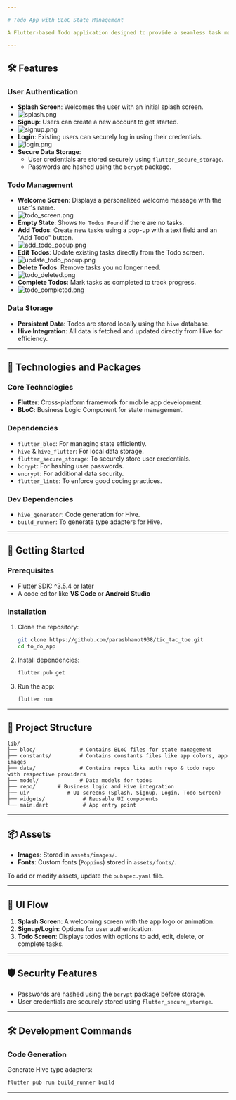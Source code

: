 ```yaml
---

# Todo App with BLoC State Management

A Flutter-based Todo application designed to provide a seamless task management experience. Built using **BLoC (Business Logic Component)** state management, the app ensures performance, scalability, and maintainability. Data security is prioritized with hashed passwords stored in secure storage.

---
```


## 🛠️ Features

### User Authentication
- **Splash Screen**: Welcomes the user with an initial splash screen.
- ![splash.png](assets/images/splash.png)
- **Signup**: Users can create a new account to get started.
- ![signup.png](assets/images/signup.png)
- **Login**: Existing users can securely log in using their credentials.
- ![login.png](assets/images/login.png)
- **Secure Data Storage**:
    - User credentials are stored securely using `flutter_secure_storage`.
    - Passwords are hashed using the `bcrypt` package.

### Todo Management
- **Welcome Screen**: Displays a personalized welcome message with the user's name.
- ![todo_screen.png](assets/images/todo_screen.png)
- **Empty State**: Shows `No Todos Found` if there are no tasks.
- **Add Todos**: Create new tasks using a pop-up with a text field and an "Add Todo" button.
- ![add_todo_popup.png](assets/images/add_todo_popup.png)
- **Edit Todos**: Update existing tasks directly from the Todo screen.
- ![update_todo_popup.png](assets/images/update_todo_popup.png)
- **Delete Todos**: Remove tasks you no longer need.
- ![todo_deleted.png](assets/images/todo_deleted.png)
- **Complete Todos**: Mark tasks as completed to track progress.
- ![todo_completed.png](assets/images/todo_completed.png)

### Data Storage
- **Persistent Data**: Todos are stored locally using the `hive` database.
- **Hive Integration**: All data is fetched and updated directly from Hive for efficiency.

---

## 🧰 Technologies and Packages

### Core Technologies
- **Flutter**: Cross-platform framework for mobile app development.
- **BLoC**: Business Logic Component for state management.

### Dependencies
- `flutter_bloc`: For managing state efficiently.
- `hive` & `hive_flutter`: For local data storage.
- `flutter_secure_storage`: To securely store user credentials.
- `bcrypt`: For hashing user passwords.
- `encrypt`: For additional data security.
- `flutter_lints`: To enforce good coding practices.

### Dev Dependencies
- `hive_generator`: Code generation for Hive.
- `build_runner`: To generate type adapters for Hive.

---

## 🚀 Getting Started

### Prerequisites
- Flutter SDK: ^3.5.4 or later
- A code editor like **VS Code** or **Android Studio**

### Installation

1. Clone the repository:
   ```bash
   git clone https://github.com/parasbhanot938/tic_tac_toe.git
   cd to_do_app
   ```

2. Install dependencies:
   ```bash
   flutter pub get
   ```

3. Run the app:
   ```bash
   flutter run
   ```

---

## 📂 Project Structure

```
lib/
├── bloc/              # Contains BLoC files for state management
├── constants/         # Contains constants files like app colors, app images
├── data/              # Contains repos like auth repo & todo repo with respective providers
├── model/             # Data models for todos
├── repo/       # Business logic and Hive integration
├── ui/            # UI screens (Splash, Signup, Login, Todo Screen)
├── widgets/            # Reusable UI components
└── main.dart           # App entry point
```

---

## 📦 Assets

- **Images**: Stored in `assets/images/`.
- **Fonts**: Custom fonts (`Poppins`) stored in `assets/fonts/`.

To add or modify assets, update the `pubspec.yaml` file.

---

## 🎨 UI Flow

1. **Splash Screen**: A welcoming screen with the app logo or animation.
2. **Signup/Login**: Options for user authentication.
3. **Todo Screen**: Displays todos with options to add, edit, delete, or complete tasks.

---

## 🛡️ Security Features
- Passwords are hashed using the `bcrypt` package before storage.
- User credentials are securely stored using `flutter_secure_storage`.

---

## 🛠️ Development Commands

### Code Generation
Generate Hive type adapters:
```bash
flutter pub run build_runner build
```

---


